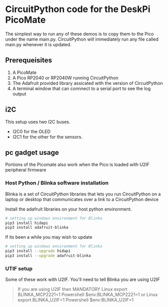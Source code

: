 # CircuitPython code for the DeskPi PicoMate

The simplest way to run any of these demos is to copy them to the Pico under the name main.py.  CircuitPython will immediately run any file called main.py whenever it is updated.

## Prerequeisites

1. A PicoMate
2. A Pico RP2040 or RP2040W running CircuitPython
3. The Adafruit provided library assicated with the version of CircuitPython
4. A terminal window that can connnect to a serial port to see the log output

## i2C

This setup uses two I2C buses.

* I2C0 for the OLED
* I2C1 for the other for the sensors.

## pc gadget usage

Portions of the Picomate also work when the Pico is loaded with U2IF peripheral firmware

### Host Python / Blinka software installation

Blinka is a set of CircuitPython libraries that lets you run CircuitPython on a laptop or desktop that communicates over a link to a CircuitPython device

Install the adafruit libraries on your host python environment.

```bash
# setting up windows environment for Blinka
pip3 install hidapi
pip3 install adafruit-blinka
```

If its been a while you may wish to update

```bash
# setting up windows environment for Blinka
pip3 install --upgrade hidapi
pip3 install --upgrade adafruit-blinka
```

### UTIF setup

Some of these work with U2IF.  You'll need to tell Blinka you are using U2IF

> If you are using U2IF then
> MANDATORY
> Linux export BLINKA_MCP2221=1
> Powershell $env:BLINKA_MCP2221=1
> or
>   Linux export BLINKA_U2IF=1
>   Powershell $env:BLINKA_U2IF=1
>
